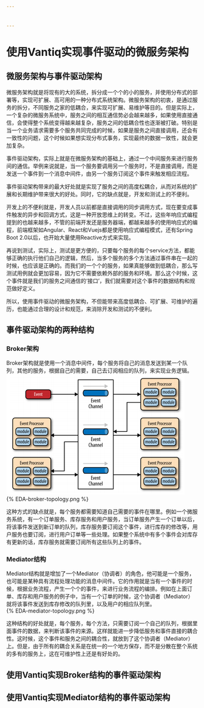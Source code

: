 ```yaml
---


---
```


<h1 id="使用vantiq实现事件驱动的微服务架构">使用Vantiq实现事件驱动的微服务架构</h1>
<h2 id="微服务架构与事件驱动架构">微服务架构与事件驱动架构</h2>
<p>微服务架构就是将现有的大的系统，拆分成一个个的小的服务，并使用分布式的部署等，实现可扩展、高可用的一种分布式系统架构。微服务架构的初衷，是通过服务的拆分，不同服务之家的低耦合，来实现可扩展、易维护等目的。但是实际上，一个复杂的微服务系统中，服务之间的相互通信势必会越来越多，如果使用直接通信，会使得整个系统变得越来越复杂，服务之间的低耦合性也逐渐被打破。特别是当一个业务请求需要多个服务共同完成的时候，如果是服务之间直接调用，还会有一致性的问题，这个时候如果想实现分布式事务，实现最终的数据一致性，就会更加复杂。</p>
<p>事件驱动架构，实际上就是在微服务架构的基础上，通过一个中间服务来进行服务间的通信。举例来说就是，当一个服务要调用另一个服务时，不是直接调用，而是发送一个事件到一个消息中间件，由另一个服务订阅这个事件来触发相应流程。</p>
<p>事件驱动架构带来的最大好处就是实现了服务之间的高度松耦合，从而对系统的扩展和长期维护带来很大的好处。同时，它的缺点就是，开发和测试上的不便利。</p>
<p>开发上的不便利就是，开发人员以前都是直接调用的同步调用方式，现在要变成事件触发的异步和回调方式，这是一种开放思维上的转变。不过，这些年响应式编程提到的也越来越多，不管的前端开发还是服务器端，都越来越多的使用响应式的编程，前端框架如Angular、React和Vuejs都是使用响应式编程模式，还有Spring Boot 2.0以后，也开始大量使用Reactive方式来实现。</p>
<p>再说到测试，实际上，测试是更方便的，只要每个服务的每个service方法，都能够正确的执行他们自己的逻辑，然后，当多个服务的多个方法通过事件串在一起的时候，也应该是正确的。而我们的一个个的服务，如果真能够做到低耦合，那么写测试用例就会更加容易，因为它不需要依赖外部的服务和环境。那么这个时候，这个事件就是我们的服务之间通信的‘接口’，我们就需要对这个事件的数据结构和规范做好定义。</p>
<p>所以，使用事件驱动的微服务架构，不但能带来高度低耦合、可扩展、可维护的遍历，也能通过合理的设计和规范，来消除开发和测试的不便利。</p>
<h2 id="事件驱动架构的两种结构">事件驱动架构的两种结构</h2>
<h3 id="broker架构">Broker架构</h3>
<p>Broker架构就是使用一个消息中间件，每个服务将自己的消息发送到某一个队列，其他的服务，根据自己的需要，自己去订阅相应的队列，来实现业务逻辑。<br>
<img src="micro_service_eda_using_vantiq/EDA-broker-topology.png?raw=true" alt="EDA-broker-topology" title="Broker架构"><br>
{% EDA-broker-topology.png %}</p>
<p>这种方式的缺点就是，每个服务都需要知道自己需要的事件在哪里。例如一个微服务系统，有一个订单服务、库存服务和用户服务，当订单服务产生一个订单以后，将该事件发送到新订单的队列，库存服务要订阅这个事件，进行库存的修改等，用户服务也要订阅，进行用户订单等一些处理。如果整个系统中有多个事件会对库存有更新的话，库存服务就需要订阅所有这些队列上的事件。</p>
<h3 id="mediator结构">Mediator结构</h3>
<p>Mediator结构就是增加了一个Mediator（协调者）的角色，他可能是一个服务，也可能是某种具有流程处理功能的消息中间件。它的作用就是当有一个事件的时候，根据业务流程，产生一个个的事件，来进行业务流程的编排。例如在上面订单、库存和用户服务的例子中，当有一个订单的时候，这个协调者（Mediator）就将该事件发送到库存修改的队列里，以及用户的相应队列里。<br>
{% EDA-mediator-topology.png %}</p>
<p>这种结构的好处就是，每个服务，每个方法，只需要订阅一个自己的队列，根据里面事件的数据，来判断该事件的来源。这样就能进一步降低服务和事件直接的耦合性。这时候，这个事件和服务之间的耦合性，就放到了这个协调者（Mediator）上。但是，由于所有的耦合关系是在统一的一个地方保存，而不是分散在整个系统的多有的服务上，这在可维护性上还是有好处的。</p>
<h2 id="使用vantiq实现broker结构的事件驱动架构">使用Vantiq实现Broker结构的事件驱动架构</h2>
<h2 id="使用vantiq实现mediator结构的事件驱动架构">使用Vantiq实现Mediator结构的事件驱动架构</h2>


